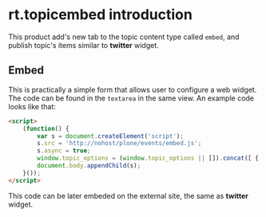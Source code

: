 rt.topicembed introduction
==========================

This product add's new tab to the topic content type called `embed`, and
publish topic's items similar to **twitter** widget.


Embed
-----

This is practically a simple form that allows user to configure a web widget.
The code can be found in the `textarea` in the same view. An example code
looks like that:

```html
<script>
    (function() {
        var s = document.createElement('script');
        s.src = 'http://nohost/plone/events/embed.js';
        s.async = true;
        window.topic_options = (window.topic_options || []).concat([ { element_id: 'embeded_id', elements_length: 5, embed_css: true, new_window: true }]);
        document.body.appendChild(s);
    }());
</script>
```


This code can be later embeded on the external site, the same as **twitter** widget.
